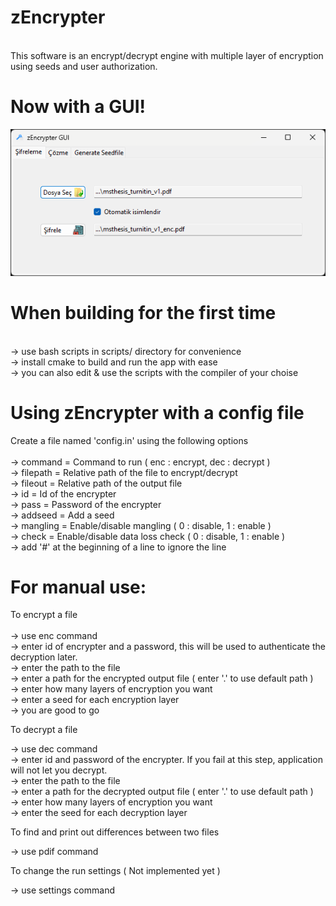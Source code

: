 # zEncrypter
<br />
This software is an encrypt/decrypt engine with multiple layer of encryption using seeds and user authorization. <br />

# Now with a GUI!
<img src="repo/enc.png"/>

# When building for the first time <br />
<br />
-> use bash scripts in scripts/ directory for convenience <br />
-> install cmake to build and run the app with ease <br />
-> you can also edit & use the scripts with the compiler of your choise <br />

# Using zEncrypter with a config file
Create a file named 'config.in' using the following options  <br />
<br />
-> command = Command to run ( enc : encrypt, dec : decrypt ) <br />
-> filepath = Relative path of the file to encrypt/decrypt <br />
-> fileout = Relative path of the output file  <br />
-> id = Id of the encrypter  <br />
-> pass = Password of the encrypter <br />
-> addseed = Add a seed <br />
-> mangling = Enable/disable mangling ( 0 : disable, 1 : enable ) <br />
-> check = Enable/disable data loss check ( 0 : disable, 1 : enable ) <br />
-> add '\#' at the beginning of a line to ignore the line <br />

# For manual use:
To encrypt a file <br />
<br />
-> use enc command <br />
-> enter id of encrypter and a password, this will be used to authenticate the decryption later. <br />
-> enter the path to the file <br />
-> enter a path for the encrypted output file  ( enter '.' to use default path ) <br />
-> enter how many layers of encryption you want <br />
-> enter a seed for each encryption layer <br />
-> you are good to go <br />

To decrypt a file <br />

-> use dec command <br />
-> enter id and password of the encrypter. If you fail at this step, application will not let you decrypt. <br />
-> enter the path to the file <br />
-> enter a path for the decrypted output file  ( enter '.' to use default path ) <br />
-> enter how many layers of encryption you want <br />
-> enter the seed for each decryption layer <br />

To find and print out differences between two files <br />

-> use pdif command <br />

To change the run settings ( Not implemented yet ) <br />

-> use settings command <br />
